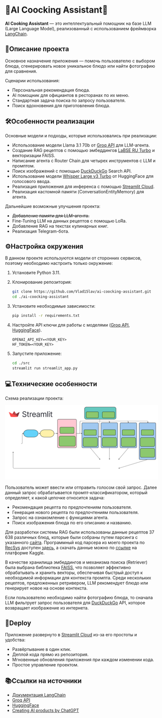 # 🍳AI Coocking Assistant🤖

**AI Cooking Assistant** — это интеллектуальный помощник на базе LLM (Large Language Model), реализованный с использованием фреймворка [LangChain](https://langchain.com).

## 📖Описание проекта

Основное назначение приложения — помочь пользователю с выбором блюда, сгенерировать новое уникальное блюдо или найти фотографию для сравнения.

Сценарии использования:
- Персональная рекомендация блюда.
- AI помощник для официантов в ресторанах по их меню.
- Стандартная задача поиска по запросу пользователя.
- Поиск вдохновения для приготовления блюда.

## 🛠️Особенности реализации

Основные модели и подходы, которые использовались при реализации:
- Использование модели Llama 3.1 70b от [Groq API](https://console.groq.com) для LLM-агента.
- Создание RAG рецептов с помощью эмбеддингов [LaBSE RU Turbo](https://huggingface.co/sergeyzh/LaBSE-ru-turbo) и векторизации FAISS.
- Написание агента с Router Chain для четырех инструментов с LLM и промптом.
- Поиск изображений с помощью [DuckDuckGo](https://pypi.org/project/duckduckgo-search/#4-images---image-search-by-duckduckgocom) Search API.
- Использование модели [Whisper Large v3 Turbo](https://huggingface.co/openai/whisper-large-v3-turbo) от HuggingFace для голосового ввода.
- Реализация приложения для инференса с помощью [Streamlit Cloud](https://streamlit.io/cloud).
- Реализация кастомной памяти (ConversationEntityMemory) для агента.

Дальнейшие возможные улучшения проекта:
- ~~Добавление памяти для LLM-агента.~~
- Fine-Tuning LLM на данных рецептов с помощью LoRa.
- Добавление RAG на текстах кулинарных книг.
- Реализация Telegram-бота.

## ⚙️Настройка окружения
В данном проекте используются модели от сторонних сервисов, поэтому необходимо настроить только окружение:

1. Установите Python 3.11.

2. Клонирование репозитория:
    ```bash
    git clone https://github.com/Vlad15lav/ai-coocking-assistant.git
    cd ./ai-coocking-assistant
    ```

3. Установите необходимые зависимости:
    ```bash
    pip install -r requirements.txt
    ```

4. Настройте API ключи для работы с моделями ([Groq API](https://console.groq.com), [HuggingFace](https://huggingface.co/)).
    ```
    OPENAI_API_KEY=<YOUR_KEY>
    HF_TOKEN=<YOUR_KEY>
    ```

5. Запустите приложение:
    ```bash
    cd ./src
    streamlit run streamlit_app.py
    ```

## 💻Технические особенности

Схема реализации проекта:

<img src="./imgs/Project-Schema.svg">

Пользователь может ввести или отправить голосом свой запрос. Далее данный запрос обрабатывается промпт-классификатором, который определяет, к какой цепочке относится задача:
- Рекомендация рецепта по предпочтениям пользователя.
- Генерация нового рецепта по предпочтениям пользователя.
- Запрос на ознакомление с функциями агента.
- Поиск изображения блюда по его описанию и названию.

Для разработки системы RAG были использованы данные рецептов 37 638 различных блюд, которые были собраны путем парсинга с указанного [сайта](https://www.eda.ru). Программный код парсера из моего проекта по [RecSys](https://github.com/Vlad15lav/food-recsys) доступен [здесь](https://github.com/Vlad15lav/food-recsys/blob/main/notebooks/data-parser.ipynb), а скачать данные можно по [ссылке](https://www.kaggle.com/datasets/vlad15lav/recipes-corpus-textual-data-for-nlprecsys) на платформе Kaggle.

В качестве хранилища эмбеддингов и механизма поиска (Retriever) была выбрана библиотека [FAISS](https://python.langchain.com/docs/integrations/vectorstores/faiss/), что позволяет эффективно обрабатывать и хранить векторы, обеспечивая быстрый доступ к необходимой информации для контекста промпта. Среди нескольких рецептов, предложенных ретривером, LLM рекомендует блюдо или генерирует новое на основе контекста.

Если пользователю необходимо найти фотографию блюда, то сначала LLM фильтрует запрос пользователя для [DuckDuckGo](https://pypi.org/project/duckduckgo-search/#4-images---image-search-by-duckduckgocom) API, которое возвращает изображение из интернета.

## 🚀Deploy

Приложение развернуто в [Streamlit Cloud](https://ai-coocking-assistant.streamlit.app/) из-за его простоты и удобства:  
- Развёртывание в один клик.
- Деплой кода прямо из репозитория.
- Мгновенные обновления приложения при каждом изменении кода.
- Простое управление проектом.

## 📚Ссылки на источники
- [Документация LangChain](https://langchain.com/docs)
- [Groq API](https://console.groq.com)
- [HuggingFace](https://huggingface.co)
- [Creating AI products by ChatGPT](https://stepik.org/course/178846)

